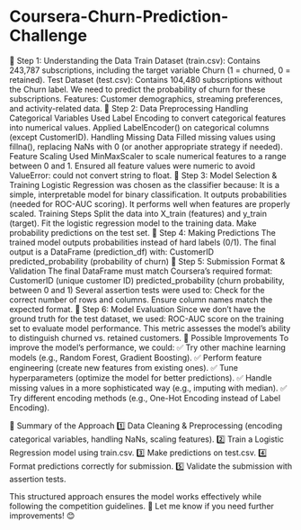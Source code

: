 # Coursera-Churn-Prediction-Challenge

🔹 Step 1: Understanding the Data
Train Dataset (train.csv): Contains 243,787 subscriptions, including the target variable Churn (1 = churned, 0 = retained).
Test Dataset (test.csv): Contains 104,480 subscriptions without the Churn label. We need to predict the probability of churn for these subscriptions.
Features: Customer demographics, streaming preferences, and activity-related data.
🔹 Step 2: Data Preprocessing
Handling Categorical Variables
Used Label Encoding to convert categorical features into numerical values.
Applied LabelEncoder() on categorical columns (except CustomerID).
Handling Missing Data
Filled missing values using fillna(), replacing NaNs with 0 (or another appropriate strategy if needed).
Feature Scaling
Used MinMaxScaler to scale numerical features to a range between 0 and 1.
Ensured all feature values were numeric to avoid ValueError: could not convert string to float.
🔹 Step 3: Model Selection & Training
Logistic Regression was chosen as the classifier because:
It is a simple, interpretable model for binary classification.
It outputs probabilities (needed for ROC-AUC scoring).
It performs well when features are properly scaled.
Training Steps
Split the data into X_train (features) and y_train (target).
Fit the logistic regression model to the training data.
Make probability predictions on the test set.
🔹 Step 4: Making Predictions
The trained model outputs probabilities instead of hard labels (0/1).
The final output is a DataFrame (prediction_df) with:
CustomerID
predicted_probability (probability of churn)
🔹 Step 5: Submission Format & Validation
The final DataFrame must match Coursera’s required format:
CustomerID (unique customer ID)
predicted_probability (churn probability, between 0 and 1)
Several assertion tests were used to:
Check for the correct number of rows and columns.
Ensure column names match the expected format.
🔹 Step 6: Model Evaluation
Since we don’t have the ground truth for the test dataset, we used:
ROC-AUC score on the training set to evaluate model performance.
This metric assesses the model’s ability to distinguish churned vs. retained customers.
🔹 Possible Improvements
To improve the model’s performance, we could: ✅ Try other machine learning models (e.g., Random Forest, Gradient Boosting).
✅ Perform feature engineering (create new features from existing ones).
✅ Tune hyperparameters (optimize the model for better predictions).
✅ Handle missing values in a more sophisticated way (e.g., imputing with median).
✅ Try different encoding methods (e.g., One-Hot Encoding instead of Label Encoding).

🔹 Summary of the Approach
1️⃣ Data Cleaning & Preprocessing (encoding categorical variables, handling NaNs, scaling features).
2️⃣ Train a Logistic Regression model using train.csv.
3️⃣ Make predictions on test.csv.
4️⃣ Format predictions correctly for submission.
5️⃣ Validate the submission with assertion tests.

This structured approach ensures the model works effectively while following the competition guidelines. 🚀 Let me know if you need further improvements! 😊





